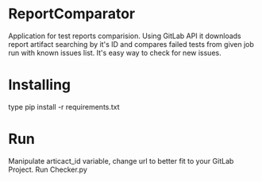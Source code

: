 # ReportComparator
Application for test reports comparision. Using GitLab API it downloads report artifact searching by it's ID and compares failed tests from given job run with known issues list. It's easy way to check for new issues.

# Installing
type pip install -r requirements.txt

# Run
Manipulate articact_id variable, change url to better fit to your GitLab Project.
Run Checker.py
